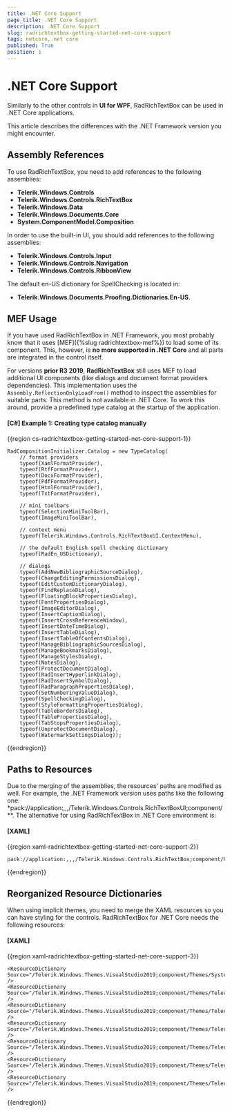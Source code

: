 ```yaml
---
title: .NET Core Support
page_title: .NET Core Support
description: .NET Core Support
slug: radrichtextbox-getting-started-net-core-support
tags: netcore,.net core
published: True
position: 1
---
```


# .NET Core Support

Similarly to the other controls in **UI for WPF**, RadRichTextBox can be used in .NET Core applications.

This article describes the differences with the .NET Framework version you might encounter.

## Assembly References

To use RadRichTextBox, you need to add references to the following assemblies:

* **Telerik.Windows.Controls**
* **Telerik.Windows.Controls.RichTextBox**
* **Telerik.Windows.Data**
* **Telerik.Windows.Documents.Core**
* **System.ComponentModel.Composition** 

In order to use the built-in UI, you should add references to the following assemblies:

* **Telerik.Windows.Controls.Input**
* **Telerik.Windows.Controls.Navigation**
* **Telerik.Windows.Controls.RibbonView**

The default en-US dictionary for SpellChecking is located in:
* **Telerik.Windows.Documents.Proofing.Dictionaries.En-US**.

## MEF Usage

If you have used RadRichTextBox in .NET Framework, you most probably know that it uses [MEF]({%slug radrichtextbox-mef%}) to load some of its component. This, however, is **no more supported in .NET Core** and all parts are integrated in the control itself.

For versions **prior R3 2019**, __RadRichTextBox__ still uses MEF to load additional UI components (like dialogs and document format providers dependencies). This implementation uses the `Assembly.ReflectionOnlyLoadFrom()` method to inspect the assemblies for suitable parts. This method is not available in .NET Core. To work this around, provide a predefined type catalog at the startup of the application.
	
#### __[C#] Example 1: Creating type catalog manually__
{{region cs-radrichtextbox-getting-started-net-core-support-1}}

	RadCompositionInitializer.Catalog = new TypeCatalog(
		// format providers
		typeof(XamlFormatProvider),
		typeof(RtfFormatProvider),
		typeof(DocxFormatProvider),
		typeof(PdfFormatProvider),
		typeof(HtmlFormatProvider),
		typeof(TxtFormatProvider),

		// mini toolbars
		typeof(SelectionMiniToolBar),
		typeof(ImageMiniToolBar),

		// context menu
		typeof(Telerik.Windows.Controls.RichTextBoxUI.ContextMenu),

		// the default English spell checking dictionary
		typeof(RadEn_USDictionary),

		// dialogs
		typeof(AddNewBibliographicSourceDialog),
		typeof(ChangeEditingPermissionsDialog),
		typeof(EditCustomDictionaryDialog),
		typeof(FindReplaceDialog),
		typeof(FloatingBlockPropertiesDialog),
		typeof(FontPropertiesDialog),
		typeof(ImageEditorDialog),
		typeof(InsertCaptionDialog),
		typeof(InsertCrossReferenceWindow),
		typeof(InsertDateTimeDialog),
		typeof(InsertTableDialog),
		typeof(InsertTableOfContentsDialog),
		typeof(ManageBibliographicSourcesDialog),
		typeof(ManageBookmarksDialog),
		typeof(ManageStylesDialog),
		typeof(NotesDialog),
		typeof(ProtectDocumentDialog),
		typeof(RadInsertHyperlinkDialog),
		typeof(RadInsertSymbolDialog),
		typeof(RadParagraphPropertiesDialog),
		typeof(SetNumberingValueDialog),
		typeof(SpellCheckingDialog),
		typeof(StyleFormattingPropertiesDialog),
		typeof(TableBordersDialog),
		typeof(TablePropertiesDialog),
		typeof(TabStopsPropertiesDialog),
		typeof(UnprotectDocumentDialog),
		typeof(WatermarkSettingsDialog));
{{endregion}}
	

## Paths to Resources

Due to the merging of the assemblies, the resources' paths are modified as well. For example, the .NET Framework version uses paths like the following one: *pack://application:,,,/Telerik.Windows.Controls.RichTextBoxUI;component/**. The alternative for using RadRichTextBox in .NET Core environment is:

#### __[XAML]__

{{region xaml-radrichtextbox-getting-started-net-core-support-2}}

    pack://application:,,,/Telerik.Windows.Controls.RichTextBox;component/RichTextBoxUI/*
{{endregion}}

## Reorganized Resource Dictionaries 

When using implicit themes, you need to merge the XAML resources so you can have styling for the controls. RadRichTextBox for .NET Core needs the following resources:

#### __[XAML]__
{{region xaml-radrichtextbox-getting-started-net-core-support-3}}
    
    <ResourceDictionary Source="/Telerik.Windows.Themes.VisualStudio2019;component/Themes/System.Windows.xaml" />
    <ResourceDictionary Source="/Telerik.Windows.Themes.VisualStudio2019;component/Themes/Telerik.Windows.Controls.xaml" />
    <ResourceDictionary Source="/Telerik.Windows.Themes.VisualStudio2019;component/Themes/Telerik.Windows.Controls.Input.xaml" />
    <ResourceDictionary Source="/Telerik.Windows.Themes.VisualStudio2019;component/Themes/Telerik.Windows.Controls.Navigation.xaml" />
    <ResourceDictionary Source="/Telerik.Windows.Themes.VisualStudio2019;component/Themes/Telerik.Windows.Controls.RibbonView.xaml" />
    <ResourceDictionary Source="/Telerik.Windows.Themes.VisualStudio2019;component/Themes/Telerik.Windows.Controls.RichTextBox.xaml" />
    <ResourceDictionary Source="/Telerik.Windows.Themes.VisualStudio2019;component/Themes/Telerik.Windows.Controls.ImageEditor.xaml" />
{{endregion}}
